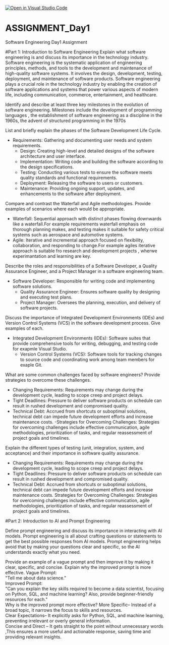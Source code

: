 [![Open in Visual Studio Code](https://classroom.github.com/assets/open-in-vscode-2e0aaae1b6195c2367325f4f02e2d04e9abb55f0b24a779b69b11b9e10269abc.svg)](https://classroom.github.com/online_ide?assignment_repo_id=18375175&assignment_repo_type=AssignmentRepo)
# ASSIGNMENT_Day1
Software Engineering Day1 Assignment

#Part 1: Introduction to Software Engineering
Explain what software engineering is and discuss its importance in the technology industry.
Software engineering is the systematic application of engineering principles, methods, and tools to the development and maintenance of high-quality software systems. It involves the design, development, testing, deployment, and maintenance of software products.
 Software engineering plays a crucial role in the technology industry by enabling the creation of software applications and systems that power various aspects of modern life, including communication, commerce, entertainment, and healthcare.

Identify and describe at least three key milestones in the evolution of software engineering.
 Milestones include the development of programming languages , the establishment of software engineering as a discipline in the 1960s, the advent of structured programming in the 1970s

List and briefly explain the phases of the Software Development Life Cycle.
- Requirements: Gathering and documenting user needs and system requirements.
  - Design: Creating high-level and detailed designs of the software architecture and user interface.
  - Implementation: Writing code and building the software according to the design specifications.
  - Testing: Conducting various tests to ensure the software meets quality standards and functional requirements.
  - Deployment: Releasing the software to users or customers.
  - Maintenance: Providing ongoing support, updates, and enhancements to the software after deployment.
  

Compare and contrast the Waterfall and Agile methodologies. Provide examples of scenarios where each would be appropriate.
 - Waterfall: Sequential approach with distinct phases flowing downwards like a waterfall.For example requirements waterfall emphasis on thorough planning makes, and testing makes it suitable for safety critical systems such as aerospace and  automotive systems.
  - Agile: Iterative and incremental approach focused on flexibility, collaboration, and responding to change.For example agiles iterative approach  is suitable fro  research and development projects , wherwe experimantation and learning are key.

Describe the roles and responsibilities of a Software Developer, a Quality Assurance Engineer, and a Project Manager in a software engineering team.
- Software Developer: Responsible for writing code and implementing software solutions.
  - Quality Assurance Engineer: Ensures software quality by designing and executing test plans.
  - Project Manager: Oversees the planning, execution, and delivery of software projects.

Discuss the importance of Integrated Development Environments (IDEs) and Version Control Systems (VCS) in the software development process. Give examples of each.
- Integrated Development Environments (IDEs): Software suites that provide comprehensive tools for writing, debugging, and testing code for exapmle Visual Studio.
  - Version Control Systems (VCS): Software tools for tracking changes to source code and coordinating work among team members for exaple Git.

What are some common challenges faced by software engineers? Provide strategies to overcome these challenges.
 - Changing Requirements: Requirements may change during the development cycle, leading to scope creep and project delays.
  - Tight Deadlines: Pressure to deliver software products on schedule can result in rushed development and compromised quality.
  - Technical Debt: Accrued from shortcuts or suboptimal solutions, technical debt can impede future development efforts and increase maintenance costs.
-Strategies for Overcoming Challenges: Strategies for overcoming challenges include effective communication, agile methodologies, prioritization of tasks, and regular reassessment of project goals and timelines.


Explain the different types of testing (unit, integration, system, and acceptance) and their importance in software quality assurance.
 - Changing Requirements: Requirements may change during the development cycle, leading to scope creep and project delays.
  - Tight Deadlines: Pressure to deliver software products on schedule can result in rushed development and compromised quality.
  - Technical Debt: Accrued from shortcuts or suboptimal solutions, technical debt can impede future development efforts and increase maintenance costs.
Strategies for Overcoming Challenges: Strategies for overcoming challenges include effective communication, agile methodologies, prioritization of tasks, and regular reassessment of project goals and timelines.


#Part 2: Introduction to AI and Prompt Engineering


Define prompt engineering and discuss its importance in interacting with AI models.
Prompt engineering is all about crafting questions or statements to get the best possible responses from AI models.
Prompt engineering helps avoid that by making your questions clear and specific, so the AI understands exactly what you need.

Provide an example of a vague prompt and then improve it by making it clear, specific, and concise. Explain why the improved prompt is more effective.
Vague Prompt:  
"Tell me about data science."  
Improved Prompt:  
"Can you explain the key skills required to become a data scientist, focusing on Python, SQL, and machine learning? Also, provide beginner-friendly resources for each."  
Why is the improved prompt more effective? 
More Specific– Instead of a broad topic, it narrows the focus to skills and resources.  
Clear Expectations– It explicitly asks for Python, SQL, and machine learning, preventing irrelevant or overly general information.  
Concise and Direct – It gets straight to the point without unnecessary words ,This ensures a more useful and actionable response, saving time and providing relevant insights.


